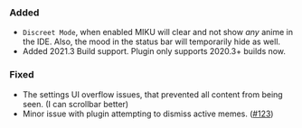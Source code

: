 ### Added

- `Discreet Mode`, when enabled MIKU will clear and not show _any_ anime in the IDE. Also, the mood in the status bar
  will temporarily hide as well.
- Added 2021.3 Build support. Plugin only supports 2020.3+ builds now.

### Fixed

- The settings UI overflow issues, that prevented all content from being seen. (I can scrollbar better)
- Minor issue with plugin attempting to dismiss active memes. ([#123](https://github.com/ani-memes/AMII/issues/123))
